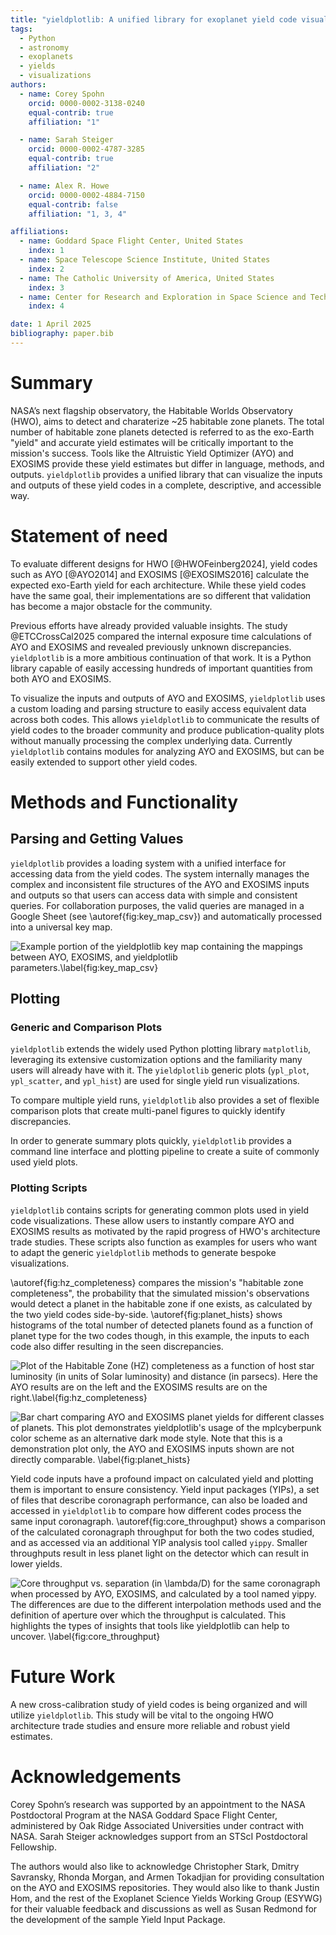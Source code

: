 ```yaml
---
title: "yieldplotlib: A unified library for exoplanet yield code visualizations"
tags:
  - Python
  - astronomy
  - exoplanets
  - yields
  - visualizations
authors:
  - name: Corey Spohn
    orcid: 0000-0002-3138-0240
    equal-contrib: true
    affiliation: "1"

  - name: Sarah Steiger
    orcid: 0000-0002-4787-3285
    equal-contrib: true
    affiliation: "2"

  - name: Alex R. Howe
    orcid: 0000-0002-4884-7150
    equal-contrib: false
    affiliation: "1, 3, 4"

affiliations:
  - name: Goddard Space Flight Center, United States
    index: 1
  - name: Space Telescope Science Institute, United States
    index: 2
  - name: The Catholic University of America, United States
    index: 3
  - name: Center for Research and Exploration in Space Science and Technology, NASA/GSFC, United States
    index: 4

date: 1 April 2025
bibliography: paper.bib
---
```


# Summary

NASA’s next flagship observatory, the Habitable Worlds Observatory (HWO), aims
to detect and charaterize ~25 habitable zone planets. The total number of
habitable zone planets detected is referred to as the exo-Earth "yield" and
accurate yield estimates will be critically important to the mission's success. Tools
like the Altruistic Yield Optimizer (AYO) and EXOSIMS provide these yield
estimates but differ in language, methods, and outputs. `yieldplotlib` provides
a unified library that can visualize the inputs and outputs of these yield
codes in a complete, descriptive, and accessible way.

# Statement of need

To evaluate different designs for HWO [@HWOFeinberg2024], yield codes such as AYO [@AYO2014] and EXOSIMS
[@EXOSIMS2016] calculate the expected exo-Earth yield for each architecture.
While these yield codes have the same goal, their implementations
are so different that validation has become a major obstacle for the community.

Previous efforts have already provided valuable insights. The study @ETCCrossCal2025 compared
the internal exposure time calculations of AYO and EXOSIMS and revealed previously unknown
discrepancies. `yieldplotlib` is a more ambitious continuation of that work.
It is a Python library capable of easily accessing hundreds of important quantities
from both AYO and EXOSIMS.

To visualize the inputs and outputs of AYO and EXOSIMS, `yieldplotlib` uses a custom loading and
parsing structure to easily access equivalent data across both codes.
This allows `yieldplotlib` to communicate the results of yield codes to the broader community
and produce publication-quality plots without manually processing the complex underlying data.
Currently `yieldplotlib` contains modules for analyzing
AYO and EXOSIMS, but can be easily extended to support other yield codes.

# Methods and Functionality

## Parsing and Getting Values

`yieldplotlib` provides a loading system with a unified interface for accessing data from
the yield codes. The system internally manages the complex and inconsistent file structures of the
AYO and EXOSIMS inputs and outputs so that
users can access data with simple and consistent queries.
For collaboration purposes, the valid queries are managed in a Google
Sheet (see \autoref{fig:key_map_csv}) and automatically processed into a universal key map.

![Example portion of the `yieldplotlib` key map containing the
mappings between AYO, EXOSIMS, and `yieldplotlib` parameters.\label{fig:key_map_csv}](figures/ypl_csv_table.jpeg)

## Plotting

### Generic and Comparison Plots

`yieldplotlib` extends the widely used Python plotting library `matplotlib`, leveraging
its extensive customization options and the familiarity many users will already have with it.
The `yieldplotlib` generic
plots (`ypl_plot`, `ypl_scatter`, and `ypl_hist`) are used for single yield run visualizations.

To compare multiple yield runs, `yieldplotlib` also provides a set of flexible comparison plots
that create multi-panel figures to quickly identify discrepancies.

In order to generate summary plots quickly, `yieldplotlib` provides a command line interface
and plotting pipeline to create a suite of commonly used yield plots.

### Plotting Scripts

`yieldplotlib` contains scripts for generating common plots used in yield code visualizations. These
allow users to instantly compare AYO and EXOSIMS results as motivated by the rapid progress of HWO's
architecture trade studies. These scripts also function as examples
for users who want to adapt the generic `yieldplotlib` methods to
generate bespoke visualizations.

\autoref{fig:hz_completeness} compares the mission's "habitable zone completeness", the
probability that the simulated mission's observations would detect a planet in the habitable zone if one exists,
as calculated by the two yield codes side-by-side.
\autoref{fig:planet_hists} shows histograms of the total number of detected
planets found as a function of planet type for the two codes though, in this example, the inputs to each code
also differ resulting in the seen discrepancies.

![Plot of the Habitable Zone (HZ) completeness as a function of host star luminosity (in units of
Solar luminosity) and distance (in parsecs). Here the AYO results are on the left and the EXOSIMS
results are on the right.\label{fig:hz_completeness}](figures/hz_completeness.png)

![Bar chart comparing AYO and EXOSIMS planet
yields for different classes of planets. This plot demonstrates
`yieldplotlib`'s usage of the `mplcyberpunk` color scheme as an alternative
dark mode style. Note that this is a demonstration plot only, the AYO and EXOSIMS
inputs shown are not directly comparable.
\label{fig:planet_hists}](figures/comparative_bar_plot_grouped.png)

Yield code inputs have a profound impact on calculated yield and plotting them
is important to ensure consistency.
Yield input packages (YIPs), a set of files that describe
coronagraph performance, can also be loaded and accessed in `yieldplotlib`
to compare how different codes process the same input coronagraph.
\autoref{fig:core_throughput} shows a comparison of the calculated coronagraph throughput 
for both the two codes studied, and as accessed via an additional YIP analysis tool called `yippy`. 
Smaller throughputs result in less planet light on the detector
which can result in lower yields.

![Core throughput vs. separation (in $\lambda$/D) for the same coronagraph
when processed by AYO, EXOSIMS, and calculated by a tool named `yippy`.
The differences are due to the different interpolation
methods used and the definition of aperture over which the throughput is calculated. This highlights
the types of insights that tools like `yieldplotlib` can help to uncover.
\label{fig:core_throughput}](figures/core_throughput_all_curves.jpeg)

# Future Work

A new cross-calibration study
of yield codes is being organized and will utilize `yieldplotlib`. This study will be vital to
the ongoing HWO architecture trade studies and ensure more reliable and robust yield estimates.

# Acknowledgements

Corey Spohn’s research was supported by an appointment to the NASA Postdoctoral Program at the NASA
Goddard Space Flight Center, administered by Oak Ridge Associated Universities under contract with NASA.
Sarah Steiger acknowledges support from an STScI Postdoctoral Fellowship.

The authors would also like to acknowledge Christopher Stark, Dmitry Savransky, Rhonda Morgan, and
Armen Tokadjian for providing consultation on the AYO and EXOSIMS repositories. They would also like
to thank Justin Hom, and the rest of the Exoplanet Science Yields Working Group (ESYWG) for
their valuable feedback and discussions as well as Susan Redmond for the development of the sample Yield
Input Package.

